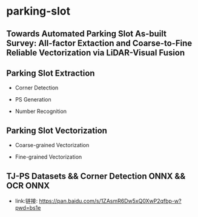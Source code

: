 
# parking-slot

## Towards Automated Parking Slot As-built Survey: All-factor Extaction and Coarse-to-Fine Reliable Vectorization via LiDAR-Visual Fusion


## Parking Slot Extraction 

- Corner Detection

- PS Generation

- Number Recognition

## Parking Slot Vectorization 

- Coarse-grained Vectorization

- Fine-grained Vectorization

## TJ-PS Datasets && Corner Detection ONNX && OCR ONNX

- link:链接: https://pan.baidu.com/s/1ZAsmR6Dw5xQ0XwP2qfbp-w?pwd=bs1e 
